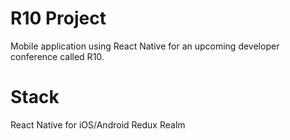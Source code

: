 # R10 Project

Mobile application using React Native for an upcoming developer conference called R10.

# Stack

React Native for iOS/Android
Redux
Realm